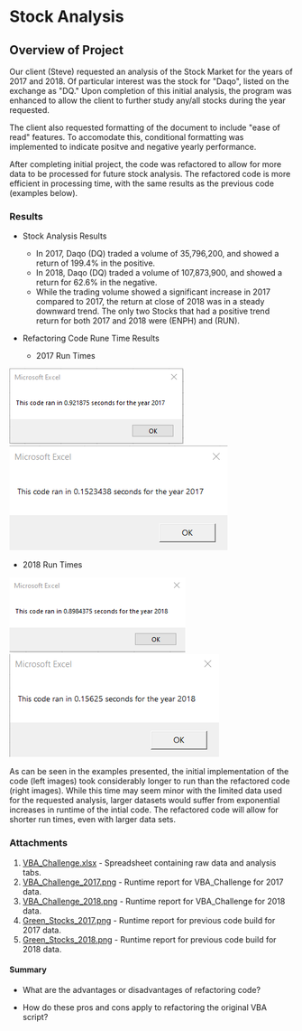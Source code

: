 # Stock Analysis

## Overview of Project
Our client (Steve) requested an analysis of the Stock Market for the years of 2017 and 2018.  Of particular interest was the stock for "Daqo", listed on the exchange as "DQ." Upon completion of this initial analysis, the program was enhanced to allow the client to further study any/all stocks during the year requested.

The client also requested formatting of the document to include "ease of read" features.  To accomodate this, conditional formatting was implemented to indicate positve and negative yearly performance.

After completing initial project, the code was refactored to allow for more data to be processed for future stock analysis.  The refactored code is more efficient in processing time, with the same results as the previous code (examples below).

### Results
- Stock Analysis Results
  - In 2017, Daqo (DQ) traded a volume of 35,796,200, and showed a return of 199.4% in the positive.
  - In 2018, Daqo (DQ) traded a volume of 107,873,900, and showed a return for 62.6% in the negative.  
  - While the trading volume showed a significant increase in 2017 compared to 2017, the return at close of 2018 was in a steady downward trend.  The only two Stocks that had a positive trend return for both 2017 and 2018 were (ENPH) and (RUN).

- Refactoring Code Rune Time Results
  - 2017 Run Times

![Green_Stocks_2017.png](https://github.com/nseddon/Stock-Analysis/blob/main/Module_Prep/green_stocks_2017.png) ![VBA_Challenge_2017.png](https://github.com/nseddon/Stock-Analysis/blob/main/Resources/VBA_Challenge_2017.png)

  - 2018 Run Times

![Green_Stocks_2018.png](https://github.com/nseddon/Stock-Analysis/blob/main/Module_Prep/green_stocks_2018.png) ![VBA_Challenge_2018.png](https://github.com/nseddon/Stock-Analysis/blob/main/Resources/VBA_Challenge_2018.png)

As can be seen in the examples presented, the initial implementation of the code (left images) took considerably longer to run than the refactored code (right images).  While this time may seem minor with the limited data used for the requested analysis, larger datasets would suffer from exponential increases in runtime of the intial code.  The refactored code will allow for shorter run times, even with larger data sets.

### Attachments
1. [VBA_Challenge.xlsx](https://github.com/nseddon/Stock-Analysis/blob/main/VBA_Challenge.xlsm) - Spreadsheet containing raw data and analysis tabs.
2. [VBA_Challenge_2017.png](https://github.com/nseddon/Stock-Analysis/blob/main/Resources/VBA_Challenge_2017.png) - Runtime report for VBA_Challenge for 2017 data.
3. [VBA_Challenge_2018.png](https://github.com/nseddon/Stock-Analysis/blob/main/Resources/VBA_Challenge_2018.png) - Runtime report for VBA_Challenge for 2018 data.
4. [Green_Stocks_2017.png](https://github.com/nseddon/Stock-Analysis/blob/main/Module_Prep/green_stocks_2017.png) - Runtime report for previous code build for 2017 data.
5. [Green_Stocks_2018.png](https://github.com/nseddon/Stock-Analysis/blob/main/Module_Prep/green_stocks_2018.png) - Runtime report for previous code build for 2018 data.

#### Summary

- What are the advantages or disadvantages of refactoring code?

- How do these pros and cons apply to refactoring the original VBA script?
